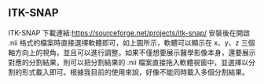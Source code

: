 ## ITK-SNAP
ITK-SNAP 下載連結:https://sourceforge.net/projects/itk-snap/
安裝後在開啟 .nii 格式的檔案時直接選擇軟體即可，如上圖所示，軟體可以顯示在 x、y、z 三個軸方向上的視角，並且可以進行調整。如果不僅想要展示醫學影像本身，還要展示對應的分割結果，則可以把分割結果的 .nii 檔案直接拖入軟體視窗中，並選擇以分割的形式載入即可。根據我目前的使用來說，好像不能同時載入多個分割結果。